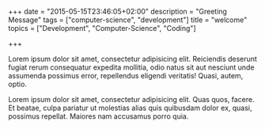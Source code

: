 +++
date = "2015-05-15T23:46:05+02:00"
description = "Greeting Message"
tags = ["computer-science", "development"]
title = "welcome"
topics = ["Development", "Computer-Science", "Coding"]

+++

Lorem ipsum dolor sit amet, consectetur adipisicing elit. Reiciendis deserunt fugiat rerum consequatur expedita mollitia, odio natus sit aut nesciunt unde assumenda possimus error, repellendus eligendi veritatis! Quasi, autem, optio.

Lorem ipsum dolor sit amet, consectetur adipisicing elit. Quas quos, facere. Et beatae, culpa pariatur ut molestias alias quis quibusdam dolor ex, quasi, possimus repellat. Maiores nam accusamus porro quia.
